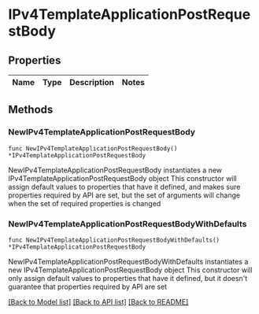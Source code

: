 # IPv4TemplateApplicationPostRequestBody

## Properties

Name | Type | Description | Notes
------------ | ------------- | ------------- | -------------

## Methods

### NewIPv4TemplateApplicationPostRequestBody

`func NewIPv4TemplateApplicationPostRequestBody() *IPv4TemplateApplicationPostRequestBody`

NewIPv4TemplateApplicationPostRequestBody instantiates a new IPv4TemplateApplicationPostRequestBody object
This constructor will assign default values to properties that have it defined,
and makes sure properties required by API are set, but the set of arguments
will change when the set of required properties is changed

### NewIPv4TemplateApplicationPostRequestBodyWithDefaults

`func NewIPv4TemplateApplicationPostRequestBodyWithDefaults() *IPv4TemplateApplicationPostRequestBody`

NewIPv4TemplateApplicationPostRequestBodyWithDefaults instantiates a new IPv4TemplateApplicationPostRequestBody object
This constructor will only assign default values to properties that have it defined,
but it doesn't guarantee that properties required by API are set


[[Back to Model list]](../README.md#documentation-for-models) [[Back to API list]](../README.md#documentation-for-api-endpoints) [[Back to README]](../README.md)


